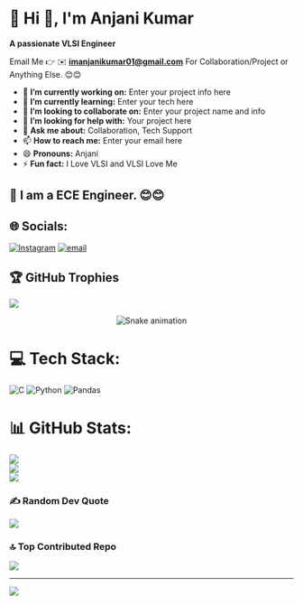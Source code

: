 # 💫 Hi 👋, I'm Anjani Kumar
**A passionate VLSI Engineer**

Email Me 👉 ✉️ **imanjanikumar01@gmail.com** For Collaboration/Project or Anything Else. 😊😊

- 🔭 **I’m currently working on:** Enter your project info here
- 🌱 **I’m currently learning:** Enter your tech here
- 👯 **I’m looking to collaborate on:** Enter your project name and info
- 🤔 **I’m looking for help with:** Your project here
- 💬 **Ask me about:** Collaboration, Tech Support
- 📫 **How to reach me:** Enter your email here
- 😄 **Pronouns:** Anjani
- ⚡ **Fun fact:** I Love VLSI and VLSI Love Me

## 🔗 I am a ECE Engineer. 😊😊
## 🌐 Socials:
[![Instagram](https://img.shields.io/badge/Instagram-%23E4405F.svg?logo=Instagram&logoColor=white)](https://instagram.com/pr.em_raj_143) [![email](https://img.shields.io/badge/Email-D14836?logo=gmail&logoColor=white)](mailto:imanjanikumar01@gmail.com) 

## 🏆 GitHub Trophies
![](https://github-profile-trophy.vercel.app/?username=Anjani2005-tech&theme=radical&no-frame=false&no-bg=true&margin-w=4)


<!-- Snake Game Repo View -->

<div align="center">
  <img src="https://profile-readme-generator.com/assets/snake.svg" alt="Snake animation" />
</div>

# 💻 Tech Stack:
![C](https://img.shields.io/badge/c-%2300599C.svg?style=for-the-badge&logo=c&logoColor=white) ![Python](https://img.shields.io/badge/python-3670A0?style=for-the-badge&logo=python&logoColor=ffdd54) ![Pandas](https://img.shields.io/badge/pandas-%23150458.svg?style=for-the-badge&logo=pandas&logoColor=white)
# 📊 GitHub Stats:
![](https://github-readme-stats.vercel.app/api?username=Anjani2005-tech&theme=dark&hide_border=false&include_all_commits=true&count_private=false)<br/>
![](https://nirzak-streak-stats.vercel.app/?user=Anjani2005-tech&theme=dark&hide_border=false)<br/>
![](https://github-readme-stats.vercel.app/api/top-langs/?username=Anjani2005-tech&theme=dark&hide_border=false&include_all_commits=true&count_private=false&layout=compact)


### ✍️ Random Dev Quote
![](https://quotes-github-readme.vercel.app/api?type=horizontal&theme=radical)

### 🔝 Top Contributed Repo
![](https://github-contributor-stats.vercel.app/api?username=Anjani2005-tech&limit=5&theme=dark&combine_all_yearly_contributions=true)

---
[![](https://visitcount.itsvg.in/api?id=Anjani2005-tech&icon=0&color=0)](https://visitcount.itsvg.in)

<!-- Proudly created with GPRM ( https://gprm.itsvg.in ) -->
